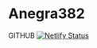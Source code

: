 # Anegra382
 GITHUB
[![Netlify Status](https://anegra382.netlify.app/
)](https://app.netlify.com/sites/anegra382/deploys)
